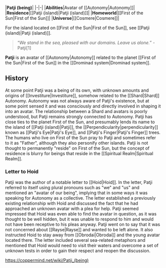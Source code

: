 |**Patji (being)**|
|-|-|
|**Abilities**|Avatar of [[Autonomy\|Autonomy]]|
|**Residence**|[[Patji (island)\|Patji (island)]]|
|**Homeworld**|[[First of the Sun\|First of the Sun]]|
|**Universe**|[[Cosmere\|Cosmere]]|

For the island located on [[First of the Sun\|First of the Sun]], see [[Patji (island)\|Patji (island)]].
>“*We stand in the sea, pleased with our domains. Leave us alone.*”
\-Patji[1]


**Patji** is an avatar of [[Autonomy\|Autonomy]] related to the planet [[First of the Sun\|First of the Sun]] in the [[Drominad system\|Drominad system]].

## History
At some point Patji was a being of its own, with unknown amounts and origins of [[Investiture\|Investiture]], somehow related to the [[Shard\|Shard]] Autonomy. Autonomy was not always aware of Patji's existence, but at some point sensed it and was consciously and directly involved in shaping it into an avatar. The relationship between a Shard and avatars is poorly understood, but Patji remains strongly connected to Autonomy.
Patji has close ties to the planet First of the Sun, and presumably lends its name to the island of [[Patji (island)\|Patji]], the [[Perpendicularity\|perpendicularity]] known as [[Patji's Eye\|Patji's Eye]], and [[Patji's Finger\|Patji's Finger]] trees. The humans who live on First of the Sun pray to Patji and sometimes refer to it as "Father", although they also personify other islands. Patji is not thought to permanently "reside" on First of the Sun, but the concept of residence is blurry for beings that reside in the [[Spiritual Realm\|Spiritual Realm]].

### Letter to Hoid
Patji was the author of a notable letter to [[Hoid\|Hoid]]. In the letter, Patji referred to itself using plural pronouns such as "we" and "us" and mentioned an "avatar of our being", implying that in some ways it was speaking for Autonomy as a collective. The letter established a previously existing relationship with Hoid and discussed the fact that he had approached an unknown avatar with a plea for help. Patji seemed impressed that Hoid was even able to find the avatar in question, as it was thought to be well hidden, but it was unable to respond to him and would not have been receptive to his pleas anyway. Patji went on to say that it was not concerned about [[Rayse\|Rayse]] and wanted to be left alone. It also instructed Hoid to stay away from [[Obrodai\|Obrodai]] and the young avatar located there. The letter included several sea-related metaphors and mentioned that Hoid would need to visit their waters and overcome a set of unknown tests in order to gain their respect and reopen the discussion.




https://coppermind.net/wiki/Patji_(being)
